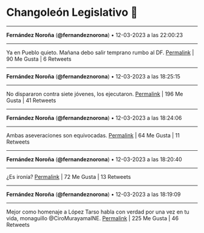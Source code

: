 # Changoleón Legislativo 🙈
*****
**Fernández Noroña** (**@fernandeznorona**) • 12-03-2023 a las 22:00:23
*****
Ya en Pueblo quieto. Mañana debo salir temprano rumbo al DF.
[Permalink](https://twitter.com/fernandeznorona/status/1635158845067767808) | 90 Me Gusta | 6 Retweets
*****
**Fernández Noroña** (**@fernandeznorona**) • 12-03-2023 a las 18:25:15
*****
No dispararon contra siete jóvenes, los ejecutaron.
[Permalink](https://twitter.com/fernandeznorona/status/1635104706556223490) | 196 Me Gusta | 41 Retweets
*****
**Fernández Noroña** (**@fernandeznorona**) • 12-03-2023 a las 18:24:06
*****
Ambas aseveraciones son equivocadas.
[Permalink](https://twitter.com/fernandeznorona/status/1635104415698026498) | 64 Me Gusta | 11 Retweets
*****
**Fernández Noroña** (**@fernandeznorona**) • 12-03-2023 a las 18:20:40
*****
¿Es ironía?
[Permalink](https://twitter.com/fernandeznorona/status/1635103554523516930) | 72 Me Gusta | 13 Retweets
*****
**Fernández Noroña** (**@fernandeznorona**) • 12-03-2023 a las 18:19:09
*****
Mejor como homenaje a López Tarso habla con verdad por una vez en tu vida, monaguillo @CiroMurayamaINE.
[Permalink](https://twitter.com/fernandeznorona/status/1635103170245566464) | 225 Me Gusta | 46 Retweets